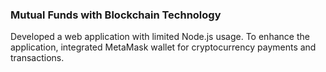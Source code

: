 ### Mutual Funds with Blockchain Technology

Developed a web application with limited Node.js usage. To enhance the application, integrated MetaMask wallet for cryptocurrency payments and transactions.
